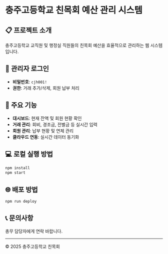 # 충주고등학교 친목회 예산 관리 시스템

## 📋 프로젝트 소개
충주고등학교 교직원 및 행정실 직원들의 친목회 예산을 효율적으로 관리하는 웹 시스템입니다.

## 🔐 관리자 로그인
- **비밀번호**: `cjh001!`
- **권한**: 거래 추가/삭제, 회원 납부 처리

## 🚀 주요 기능
- **대시보드**: 현재 잔액 및 회원 현황 확인
- **거래 관리**: 회비, 경조금, 전별금 등 실시간 입력
- **회원 관리**: 납부 현황 및 연체 관리
- **클라우드 연동**: 실시간 데이터 동기화

## 💻 로컬 실행 방법
```bash
npm install
npm start
```

## 🌐 배포 방법
```bash
npm run deploy
```

## 📞 문의사항
총무 담당자에게 연락 바랍니다.

---
© 2025 충주고등학교 친목회